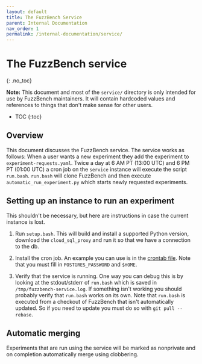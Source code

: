 ```yaml
---
layout: default
title: The FuzzBench Service
parent: Internal Documentation
nav_order: 1
permalink: /internal-documentation/service/
---
```


# The FuzzBench service
{: .no_toc}

**Note:** This document and most of the `service/` directory is only intended
for use by FuzzBench maintainers. It will contain hardcoded values and
references to things that don't make sense for other users.

- TOC
{:toc}

## Overview

This document discusses the FuzzBench service. The service works as follows:
When a user wants a new experiment they add the experiment to
`experiment-requests.yaml`. Twice a day at 6 AM PT (13:00 UTC) and 6 PM PT
(01:00 UTC) a cron job on the `service` instance will execute the script
`run.bash`. `run.bash` will clone FuzzBench and then execute
`automatic_run_experiment.py` which starts newly requested experiments.

## Setting up an instance to run an experiment

This shouldn't be necessary, but here are instructions in case the current
instance is lost.
1. Run `setup.bash`. This will build and install a supported Python version,
   download the `cloud_sql_proxy` and run it so that we have a connection to the
   db.

1. Install the cron job. An example you can use is in the
   [crontab file](https://github.com/google/fuzzbench/tree/master/service/crontab).
   Note that you must fill in `POSTGRES_PASSWORD` and `$HOME`.

1. Verify that the service is running. One way you can debug this is by looking
   at the stdout/stderr of `run.bash` which is saved in
   `/tmp/fuzzbench-service.log`. If something isn't working you should probably
   verify that `run.bash` works on its own. Note that `run.bash` is executed
   from a checkout of FuzzBench that isn't automatically updated. So if you need
   to update you must do so with `git pull --rebase`.

## Automatic merging

Experiments that are run using the service will be marked as nonprivate and on
completion automatically merge using clobbering.
